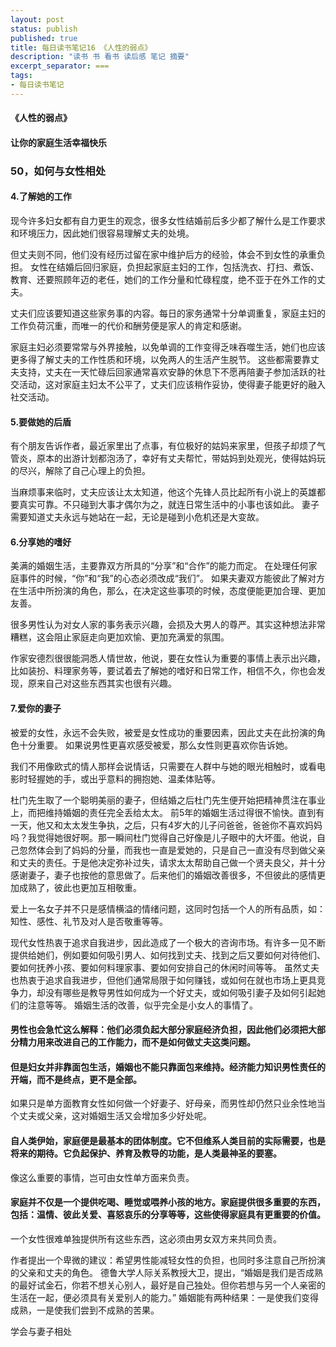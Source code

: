 ```yaml
---
layout: post
status: publish
published: true
title: 每日读书笔记16 《人性的弱点》
description: "读书 书 看书 读后感 笔记 摘要"
excerpt_separator: ===
tags:
- 每日读书笔记
---
```



#### 《人性的弱点》 
 
#### 让你的家庭生活幸福快乐
 
### 50，如何与女性相处
 
#### 4.了解她的工作
 
现今许多妇女都有自力更生的观念，很多女性结婚前后多少都了解什么是工作要求和环境压力，因此她们很容易理解丈夫的处境。
 
但丈夫则不同，他们没有经历过留在家中维护后方的经验，体会不到女性的承重负担。
女性在结婚后回归家庭，负担起家庭主妇的工作，包括洗衣、打扫、煮饭、教育、还要照顾年迈的老任，她们的工作分量和忙碌程度，绝不亚于在外工作的丈夫。
 
丈夫们应该要知道这些家务事的内容。每日的家务通常十分单调重复，家庭主妇的工作负荷沉重，而唯一的代价和酬劳便是家人的肯定和感谢。
 
家庭主妇必须要常常与外界接触，以免单调的工作变得乏味吞噬生活，她们也应该更多得了解丈夫的工作性质和环境，以免两人的生活产生脱节。
这些都需要靠丈夫支持，丈夫在一天忙碌后回家通常喜欢安静的休息下不愿再陪妻子参加活跃的社交活动，这对家庭主妇太不公平了，丈夫们应该稍作妥协，使得妻子能更好的融入社交活动。
 
#### 5.要做她的后盾
 
有个朋友告诉作者，最近家里出了点事，有位极好的姑妈来家里，但孩子却烦了气管炎，原本的出游计划都泡汤了，幸好有丈夫帮忙，带姑妈到处观光，使得姑妈玩的尽兴，解除了自己心理上的负担。
 
当麻烦事来临时，丈夫应该让太太知道，他这个先锋人员比起所有小说上的英雄都要真实可靠。不只碰到大事才偶尔为之，就连日常生活中的小事也该如此。
妻子需要知道丈夫永远与她站在一起，无论是碰到小危机还是大变故。
 
#### 6.分享她的嗜好
 
美满的婚姻生活，主要靠双方所具的“分享”和“合作”的能力而定。
在处理任何家庭事件的时候，“你”和“我”的心态必须改成“我们”。
如果夫妻双方能彼此了解对方在生活中所扮演的角色，那么，在决定这些事项的时候，态度便能更加合理、更加友善。
 
很多男性认为对女人家的事务表示兴趣，会损及大男人的尊严。其实这种想法非常糟糕，这会阻止家庭走向更加欢愉、更加充满爱的氛围。
 
作家安德烈很很能洞悉人情世故，他说，要在女性认为重要的事情上表示出兴趣，比如装扮、料理家务等，要试着去了解她的嗜好和日常工作，相信不久，你也会发现，原来自己对这些东西其实也很有兴趣。
 
#### 7.爱你的妻子
 
被爱的女性，永远不会失败，被爱是女性成功的重要因素，因此丈夫在此扮演的角色十分重要。
如果说男性更喜欢感受被爱，那么女性则更喜欢你告诉她。
 
我们不用像欧式的情人那样会说情话，只需要在人群中与她的眼光相触时，或看电影时轻握她的手，或出乎意料的拥抱她、温柔体贴等。
 
杜门先生取了一个聪明美丽的妻子，但结婚之后杜门先生便开始把精神贯注在事业上，而把维持婚姻的责任完全丢给太太。
前5年的婚姻生活过得很不愉快。直到有一天，他又和太太发生争执，之后，只有4岁大的儿子问爸爸，爸爸你不喜欢妈妈吗？我觉得她很好啊。那一瞬间杜门觉得自己好像是儿子眼中的大坏蛋。他说，自己忽然体会到了妈妈的分量，而我也一直是爱她的，只是自己一直没有尽到做父亲和丈夫的责任。于是他决定弥补过失，请求太太帮助自己做一个贤夫良父，并十分感谢妻子，妻子也按他的意思做了。后来他们的婚姻改善很多，不但彼此的感情更加成熟了，彼此也更加互相敬重。
 
爱上一名女子并不只是感情横溢的情绪问题，这同时包括一个人的所有品质，如：知性、感性、礼节及对人是否敬重等等。
 
现代女性热衷于追求自我进步，因此造成了一个极大的咨询市场。有许多一见不断提供给她们，例如要如何吸引男人、如何找到丈夫、找到之后又要如何对待他们、要如何抚养小孩、要如何料理家事、要如何安排自己的休闲时间等等。
虽然丈夫也热衷于追求自我进步，但他们通常局限于如何赚钱，或如何在就也市场上更具竞争力，却没有哪些是教导男性如何成为一个好丈夫，或如何吸引妻子及如何引起她们的注意等等。
婚姻生活的改善，似乎完全是小女人的事情了。
 
#### 男性也会急忙这么解释：他们必须负起大部分家庭经济负担，因此他们必须把大部分精力用来改进自己的工作能力，而不是如何做丈夫这类问题。
#### 但是妇女并非靠面包生活，婚姻也不能只靠面包来维持。经济能力知识男性责任的开端，而不是终点，更不是全部。
 
如果只是单方面教育女性如何做一个好妻子、好母亲，而男性却仍然只业余性地当个丈夫或父亲，这对婚姻生活又会增加多少好处呢。
 
#### 自人类伊始，家庭便是最基本的团体制度。它不但维系人类目前的实际需要，也是将来的期待。它负起保护、养育及教导的功能，是人类最神圣的要塞。
像这么重要的事情，岂可由女性单方面来负责。
 
#### 家庭并不仅是一个提供吃喝、睡觉或喂养小孩的地方。家庭提供很多重要的东西，包括：温情、彼此关爱、喜怒哀乐的分享等等，这些使得家庭具有更重要的价值。
一个女性很难单独提供所有这些东西，这必须由男女双方来共同负责。
 
作者提出一个卑微的建议：希望男性能减轻女性的负担，也同时多注意自己所扮演的父亲和丈夫的角色。
德鲁大学人际关系教授大卫，提出，“婚姻是我们是否成熟的最好试金石，你若不想关心别人，最好是自己独处。但你若想与另一个人亲密的生活在一起，便必须具有关爱别人的能力。”
婚姻能有两种结果：一是使我们变得成熟，一是使我们尝到不成熟的苦果。
 
学会与妻子相处


